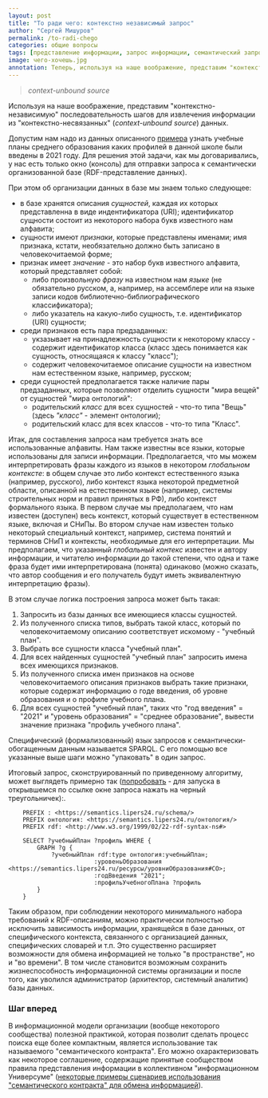```yaml
---
layout: post
title: "То ради чего: контекстно независимый запрос"
author: "Сергей Мишуров"
permalink: /to-radi-chego
categories: общие вопросы
tags: [представление информации, запрос информации, семантический запрос]
image: чего-хочешь.jpg
annotation: Теперь, используя на наше воображение, представим "контекстно-независимую" последовательность шагов для извлечения информации из "семантически-обогащенных" и "контекстно-несвязанных" данных.
---
```


>*context-unbound source*

Используя на наше воображение, представим "контекстно-независимую" последовательность шагов для извлечения информации из "контекстно-несвязанных" (*context-unbound source*) данных.

Допустим нам надо из данных описанного [примера](компрометация-контекста) узнать учебные планы среднего образования каких профилей в данной школе были введены в 2021 году. Для решения этой задачи, как мы договаривались, у нас есть только окно (консоль) для отправки запроса к семантически организованной базе (RDF-представление данных).

При этом об организации данных в базе мы знаем только следующее:

- в базе хранятся описания *сущностей*, каждая их которых представленна в виде индентификатора (URI); идентификатор сущности состоит из некоторого набора букв известного нам алфавита;
- сущности имеют *признаки*, которые представлены именами; имя признака, кстати, необязательно должно быть записано в человекочитаемой форме;
- признак имеет *значение* - это набор букв известного алфавита, который представляет собой:
  - либо произвольную *фразу* на известном нам *языке* (не обязательно русском, а, например, на ассемблере или на языке записи кодов библиотечно-библиографического классификатора);
  - либо указатель на какую-либо сущность, т.е. идентификатор (URI) сущности;
- среди признаков есть пара предзаданных:
  - укзазывает на принадлежность сущности к некоторому классу - содержит идентификатор класса (класс здесь понимается как сущность, относящаяся к классу "класс");
  - содержит человекочитаемое описание сущности на известном нам естественном языке, например, русском;
- среди сущностей предполагается также наличие пары предзаданных, которые позволяют отделить сущности "мира вещей" от сущностей "мира онтологий":
  - родительский *класс* для всех сущностей - что-то типа "Вещь" (здесь *"класс"* - элемент онтологии);
  - родительский класс для всех классов - что-то типа "Класс".

Итак, для составления запроса нам требуется знать все использованные алфавиты. Нам также известны все языки, которые использованы для записи информации. Предполагается, что мы можем интерпретировать фразы каждого из языков в некотором *глобальном контексте*: в общем случае это либо контекст естественного языка (например, русского), либо контекст языка некоторой предметной области, описанной на естественном языке (например, системы строительных норм и правил принятых в РФ), либо контекст формального языка. В первом случае мы предполагаем, что нам известен (доступен) весь контекст, который существует в естественном языке, включая и СНиПы. Во втором случае нам известен только некоторый специальный контекст, например, система понятий и терминов СНиП и контексты, необходимые для его интерпретации. Мы предполагаем, что указанный *глобальный контекс* известен и автору информации, и читателю информации до такой степени, что одна и таже фраза будет ими интерпретирована (понята) одинаково (можно сказать, что автор сообщения и его получатель будут иметь эквивалентную интерпретацию фразы).

В этом случае логика построения запроса может быть такая:

1. Запросить из базы данных все имеющиеся классы сущностей.
1. Из полученного списка типов, выбрать такой класс, который по человекочитаемому описанию соответствует искомому - "учебный план".
1. Выбрать все сущности класса "учебный план".
1. Для всех найденных сущностей "учебный план" запросить имена всех имеющихся признаков.
1. Из полученного списка имен признаков на основе человекочитаемого описания признаков выбрать такие признаки, которые содержат информацию о годе введения, об уровне образования и о профиле учебного плана.
1. Для всех сущностей "учебный план", таких что "год введения" = "2021" и "уровень образования" = "среднее образование", вывести значение признака "профиль учебного плана".

Специфический (формализованный) язык запросов к семантически-обогащенным данным называется SPARQL. С его помощью все указанные выше шаги можно "упаковать" в один запрос.

Итоговый запрос, сконструированный по приведенному алгоритму, может выглядеть примерно так (<a target="_blank" href="http://ovz2.j40045666.px7zm.vps.myjino.ru:49408/#/dataset/tmp.lipers24.ru/query?query=PREFIX%20%3A%20%3Chttps%3A%2F%2Fsemantics.lipers24.ru%2Fschema%2F%3E%0APREFIX%20%D0%BE%D0%BD%D1%82%D0%BE%D0%BB%D0%BE%D0%B3%D0%B8%D1%8F%3A%20%3Chttps%3A%2F%2Fsemantics.lipers24.ru%2F%D0%BE%D0%BD%D1%82%D0%BE%D0%BB%D0%BE%D0%B3%D0%B8%D1%8F%2F%3E%0APREFIX%20rdf%3A%20%3Chttp%3A%2F%2Fwww.w3.org%2F1999%2F02%2F22-rdf-syntax-ns%23%3E%0A%0ASELECT%20%3F%D1%83%D1%87%D0%B5%D0%B1%D0%BD%D1%8B%D0%B9%D0%9F%D0%BB%D0%B0%D0%BD%20%3F%D0%BF%D1%80%D0%BE%D1%84%D0%B8%D0%BB%D1%8C%20WHERE%20%7B%0A%20%20GRAPH%20%3Fg%20%7B%0A%20%20%20%20%3F%D1%83%D1%87%D0%B5%D0%B1%D0%BD%D1%8B%D0%B9%D0%9F%D0%BB%D0%B0%D0%BD%20rdf%3Atype%20%D0%BE%D0%BD%D1%82%D0%BE%D0%BB%D0%BE%D0%B3%D0%B8%D1%8F%3A%D1%83%D1%87%D0%B5%D0%B1%D0%BD%D1%8B%D0%B9%D0%9F%D0%BB%D0%B0%D0%BD%3B%0A%20%20%20%20%20%20%20%20%20%20%20%20%20%20%20%20%20%3A%D1%83%D1%80%D0%BE%D0%B2%D0%B5%D0%BD%D1%8C%D0%9E%D0%B1%D1%80%D0%B0%D0%B7%D0%BE%D0%B2%D0%B0%D0%BD%D0%B8%D1%8F%20%3Chttps%3A%2F%2Fsemantics.lipers24.ru%2F%D1%80%D0%B5%D1%81%D1%83%D1%80%D1%81%D1%8B%2F%D1%83%D1%80%D0%BE%D0%B2%D0%BD%D0%B8%D0%9E%D0%B1%D1%80%D0%B0%D0%B7%D0%BE%D0%B2%D0%B0%D0%BD%D0%B8%D1%8F%23%D0%A1%D0%9E%3E%3B%0A%20%20%20%20%20%20%20%20%20%20%20%20%20%20%20%20%20%3A%D0%B3%D0%BE%D0%B4%D0%92%D0%B2%D0%B5%D0%B4%D0%B5%D0%BD%D0%B8%D1%8F%20%222021%22%3B%0A%20%20%20%20%20%20%20%20%20%20%20%20%20%20%20%20%20%3A%D0%BF%D1%80%D0%BE%D1%84%D0%B8%D0%BB%D1%8C%D0%A3%D1%87%D0%B5%D0%B1%D0%BD%D0%BE%D0%B3%D0%BE%D0%9F%D0%BB%D0%B0%D0%BD%D0%B0%20%3F%D0%BF%D1%80%D0%BE%D1%84%D0%B8%D0%BB%D1%8C%0A%20%20%7D%0A%7D">попробовать</a> - для запуска в открывшемся по ссылке окне запроса нажать на черный треугольничек):.

```sparql
    PREFIX : <https://semantics.lipers24.ru/schema/>
    PREFIX онтология: <https://semantics.lipers24.ru/онтология/>
    PREFIX rdf: <http://www.w3.org/1999/02/22-rdf-syntax-ns#>

    SELECT ?учебныйПлан ?профиль WHERE {
        GRAPH ?g {
            ?учебныйПлан rdf:type онтология:учебныйПлан;
                        :уровеньОбразования <https://semantics.lipers24.ru/ресурсы/уровниОбразования#СО>;
                        :годВведения "2021";
                        :профильУчебногоПлана ?профиль
        }
    }
```

Таким образом, при соблюдении некоторого минимального набора требований к RDF-описаниям, можно практически полностью исключить зависимость информации, хранящейся в базе данных, от специфического контекста, связанного с организацией данных, специфических словарей и т.п. Это существенно расширяет возможности для обмена информацией не только "в пространстве", но и "во времени". В том числе становится возможным сохранить жизнеспособность информационной системы организации и после того, как уволился администратор (архитектор, системный аналитик) базы данных.

### Шаг вперед

В информационной модели организации (вообще некоторого сообщества) полезной практикой, которая позволит сделать процесс поиска еще более компактным, является использование так называемого "семантического контракта". Его можно охарактеризовать как некоторое соглашение, содержащие принятые сообществом правила представления информации в коллективном "информационном Универсуме" ([некоторые примеры сценариев использования "семантического контракта" для обмена информацией](https://ldivanovo.wordpress.com/)).
